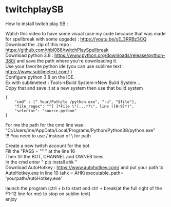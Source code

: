 # twitchplaySB

How to install twitch play SB :

Watch this video to have some visual (use my code because that was made for spellbreak with some upgade) : https://youtu.be/uE_3RRBz3CQ <br>
Download the .zip of this repo : https://github.com/thbl088/twitchPlaySpellbreak<br>
Download python 3.8 : https://www.python.org/downloads/release/python-380/ and save the path where you're downloading it.<br>
Use your favorite python ide (you can use sublime text : https://www.sublimetext.com/ )<br>
Configure python 3.8 on the IDE.<br>
	Ex with sublimetext : Tools->Build System->New Build System...<br>
	Copy that and save it at a new system then use that build system<br>
	
	{
		"cmd" : [" Your/Path/to /python.exe", "-u", "$file"], 
		"file_regex": "^[ ]*File \"(...*?\", line ([0-9]*)",
		"selector": "source.python"
	}
	
For me the path for the cmd line was : "C:/Users/me/AppData/Local/Programs/Python/Python38/python.exe" <br>
!!! You need to use / instead of \ for path<br>
	
Create a new twitch account for the bot<br>
Fill the "PASS = "" " at the line 16<br>
Then fill the BOT, CHANNEL and OWNER lines.<br>
In the cmd enter " pip install ahk "<br>
Download AutoHotkey : https://www.autohotkey.com/ and put your path to AutoHotkey.exe in line 10 (ahk = AHK(executable_path= 'yourpath/AutoHotkey.exe'<br>

launch the program (ctrl + b to start and ctrl + break(at the full right of the F1-12 line for me) to stop on sublim text)<br>
enjoy

